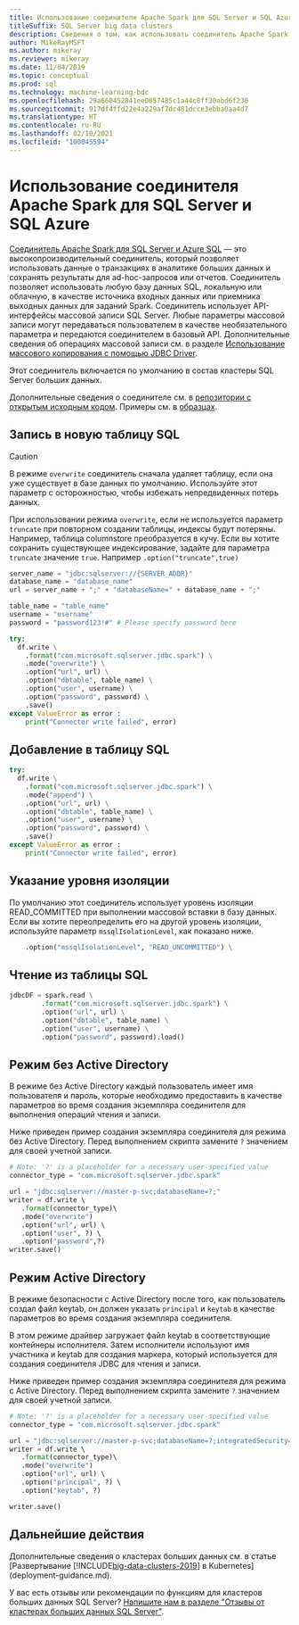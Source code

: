 ```yaml
---
title: Использование соединителя Apache Spark для SQL Server и SQL Azure
titleSuffix: SQL Server big data clusters
description: Сведения о том, как использовать соединитель Apache Spark для SQL Server и SQL Azure для чтения и записи данных в SQL Server.
author: MikeRayMSFT
ms.author: mikeray
ms.reviewer: mikeray
ms.date: 11/04/2019
ms.topic: conceptual
ms.prod: sql
ms.technology: machine-learning-bdc
ms.openlocfilehash: 29a660452841ee0057485c1a44c8ff30abd6f230
ms.sourcegitcommit: 917df4ffd22e4a229af7dc481dcce3ebba0aa4d7
ms.translationtype: HT
ms.contentlocale: ru-RU
ms.lasthandoff: 02/10/2021
ms.locfileid: "100045594"
---
```

# <a name="use-the-apache-spark-connector-for-sql-server-and-azure-sql"></a>Использование соединителя Apache Spark для SQL Server и SQL Azure

[Соединитель Apache Spark для SQL Server и Azure SQL](https://github.com/microsoft/sql-spark-connector) — это высокопроизводительный соединитель, который позволяет использовать данные о транзакциях в аналитике больших данных и сохранять результаты для ad-hoc-запросов или отчетов. Соединитель позволяет использовать любую базу данных SQL, локальную или облачную, в качестве источника входных данных или приемника выходных данных для заданий Spark. Соединитель использует API-интерфейсы массовой записи SQL Server. Любые параметры массовой записи могут передаваться пользователем в качестве необязательного параметра и передаются соединителем в базовый API. Дополнительные сведения об операциях массовой записи см. в разделе [Использование массового копирования с помощью JDBC Driver]( ../connect/jdbc/using-bulk-copy-with-the-jdbc-driver.md#sqlserverbulkcopyoptions).

Этот соединитель включается по умолчанию в состав кластеры SQL Server больших данных.

Дополнительные сведения о соединителе см. в [репозитории с открытым исходным кодом](https://github.com/microsoft/sql-spark-connector). Примеры см. в [образцах](https://github.com/microsoft/sql-spark-connector/tree/master/samples).

## <a name="write-to-a-new-sql-table"></a>Запись в новую таблицу SQL

>[!CAUTION]
> В режиме `overwrite` соединитель сначала удаляет таблицу, если она уже существует в базе данных по умолчанию. Используйте этот параметр с осторожностью, чтобы избежать непредвиденных потерь данных.
> 
> При использовании режима `overwrite`, если не используется параметр `truncate` при повторном создании таблицы, индексы будут потеряны. Например, таблица columnstore преобразуется в кучу. Если вы хотите сохранить существующее индексирование, задайте для параметра `truncate` значение `true`. Например `.option("truncate",true)`

```python
server_name = "jdbc:sqlserver://{SERVER_ADDR}"
database_name = "database_name"
url = server_name + ";" + "databaseName=" + database_name + ";"

table_name = "table_name"
username = "username"
password = "password123!#" # Please specify password here

try:
  df.write \
    .format("com.microsoft.sqlserver.jdbc.spark") \
    .mode("overwrite") \
    .option("url", url) \
    .option("dbtable", table_name) \
    .option("user", username) \
    .option("password", password) \
    .save()
except ValueError as error :
    print("Connector write failed", error)
```

## <a name="append-to-sql-table"></a>Добавление в таблицу SQL
```python
try:
  df.write \
    .format("com.microsoft.sqlserver.jdbc.spark") \
    .mode("append") \
    .option("url", url) \
    .option("dbtable", table_name) \
    .option("user", username) \
    .option("password", password) \
    .save()
except ValueError as error :
    print("Connector write failed", error)
```

## <a name="specify-the-isolation-level"></a>Указание уровня изоляции

По умолчанию этот соединитель использует уровень изоляции READ_COMMITTED при выполнении массовой вставки в базу данных. Если вы хотите переопределить его на другой уровень изоляции, используйте параметр `mssqlIsolationLevel`, как показано ниже.
```python
    .option("mssqlIsolationLevel", "READ_UNCOMMITTED") \
```

## <a name="read-from-sql-table"></a>Чтение из таблицы SQL

```python
jdbcDF = spark.read \
        .format("com.microsoft.sqlserver.jdbc.spark") \
        .option("url", url) \
        .option("dbtable", table_name) \
        .option("user", username) \
        .option("password", password).load()
```

## <a name="non-active-directory-mode"></a>Режим без Active Directory

В режиме без Active Directory каждый пользователь имеет имя пользователя и пароль, которые необходимо предоставить в качестве параметров во время создания экземпляра соединителя для выполнения операций чтения и записи.

Ниже приведен пример создания экземпляра соединителя для режима без Active Directory. Перед выполнением скрипта замените `?` значением для своей учетной записи.

```python
# Note: '?' is a placeholder for a necessary user-specified value
connector_type = "com.microsoft.sqlserver.jdbc.spark" 

url = "jdbc:sqlserver://master-p-svc;databaseName=?;"
writer = df.write \ 
   .format(connector_type)\ 
   .mode("overwrite") 
   .option("url", url) \ 
   .option("user", ?) \ 
   .option("password",?) 
writer.save() 
```

## <a name="active-directory-mode"></a>Режим Active Directory

В режиме безопасности с Active Directory после того, как пользователь создал файл keytab, он должен указать `principal` и `keytab` в качестве параметров во время создания экземпляра соединителя.

В этом режиме драйвер загружает файл keytab в соответствующие контейнеры исполнителя. Затем исполнители используют имя участника и keytab для создания маркера, который используется для создания соединителя JDBC для чтения и записи.

Ниже приведен пример создания экземпляра соединителя для режима с Active Directory. Перед выполнением скрипта замените `?` значением для своей учетной записи.

```python
# Note: '?' is a placeholder for a necessary user-specified value
connector_type = "com.microsoft.sqlserver.jdbc.spark"

url = "jdbc:sqlserver://master-p-svc;databaseName=?;integratedSecurity=true;authenticationScheme=JavaKerberos;" 
writer = df.write \ 
   .format(connector_type)\ 
   .mode("overwrite") 
   .option("url", url) \ 
   .option("principal", ?) \ 
   .option("keytab", ?)   

writer.save() 
```

## <a name="next-steps"></a>Дальнейшие действия

Дополнительные сведения о кластерах больших данных см. в статье [Развертывание [!INCLUDE[big-data-clusters-2019](../includes/ssbigdataclusters-ss-nover.md)] в Kubernetes](deployment-guidance.md).

У вас есть отзывы или рекомендации по функциям для кластеров больших данных SQL Server? [Напишите нам в разделе "Отзывы от кластерах больших данных SQL Server"](https://aka.ms/sql-server-bdc-feedback).

